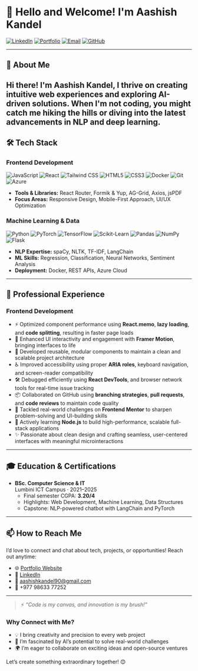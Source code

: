 # 👋 Hello and Welcome! I'm Aashish Kandel

[![LinkedIn](https://img.shields.io/badge/LinkedIn-Let%27s%20Connect!-0A66C2?logo=linkedin&style=for-the-badge)](https://linkedin.com/in/aashish-kandel47)
[![Portfolio](https://img.shields.io/badge/Portfolio-Explore%20My%20World-FF6F61?logo=firefox-browser&style=for-the-badge)](https://aashish47.com.np)
[![Email](https://img.shields.io/badge/Email-Say%20Hi!-D14836?logo=gmail&style=for-the-badge)](mailto:aashishkandel90@gmail.com)
[![GitHub](https://img.shields.io/badge/GitHub-Star%20My%20Code-181717?logo=github&style=for-the-badge)](https://github.com/aasiskndl)

---

## 🚀 About Me

Hi there! I'm **Aashish Kandel**, I thrive on creating intuitive web experiences and exploring AI-driven solutions. When I'm not coding, you might catch me hiking the hills or diving into the latest advancements in NLP and deep learning.
---

## 🛠️ Tech Stack

### Frontend Development
![JavaScript](https://img.shields.io/badge/-JavaScript-F7DF1E?logo=javascript&logoColor=black&style=flat)
![React](https://img.shields.io/badge/-React-61DAFB?logo=react&logoColor=black&style=flat)
![Tailwind CSS](https://img.shields.io/badge/-Tailwind_CSS-38B2AC?logo=tailwind-css&logoColor=white&style=flat)
![HTML5](https://img.shields.io/badge/-HTML5-E34F26?logo=html5&logoColor=white&style=flat)
![CSS3](https://img.shields.io/badge/-CSS3-1572B6?logo=css3&logoColor=white&style=flat)
![Docker](https://img.shields.io/badge/-Docker-2496ED?logo=docker&logoColor=white&style=flat)
![Git](https://img.shields.io/badge/-Git-F05032?logo=git&logoColor=white&style=flat)
![Azure](https://img.shields.io/badge/-Azure-0078D4?logo=microsoft-azure&logoColor=white&style=flat)

- **Tools & Libraries:** React Router, Formik & Yup, AG-Grid, Axios, jsPDF  
- **Focus Areas:** Responsive Design, Mobile-First Approach, UI/UX Optimization  

### Machine Learning & Data
![Python](https://img.shields.io/badge/-Python-3776AB?logo=python&logoColor=white&style=flat)
![PyTorch](https://img.shields.io/badge/-PyTorch-EE4C2C?logo=pytorch&logoColor=white&style=flat)
![TensorFlow](https://img.shields.io/badge/-TensorFlow-FF6F00?logo=tensorflow&logoColor=white&style=flat)
![Scikit-Learn](https://img.shields.io/badge/-Scikit_Learn-F7931E?logo=scikit-learn&logoColor=white&style=flat)
![Pandas](https://img.shields.io/badge/-Pandas-150458?logo=pandas&logoColor=white&style=flat)
![NumPy](https://img.shields.io/badge/-NumPy-013243?logo=numpy&logoColor=white&style=flat)
![Flask](https://img.shields.io/badge/-Flask-000000?logo=flask&logoColor=white&style=flat)

- **NLP Expertise:** spaCy, NLTK, TF-IDF, LangChain  
- **ML Skills:** Regression, Classification, Neural Networks, Sentiment Analysis  
- **Deployment:** Docker, REST APIs, Azure Cloud  

---

## 💼 Professional Experience

### Frontend Development  
- ⚡ Optimized component performance using **React.memo**, **lazy loading**, and **code splitting**, resulting in faster page loads  
- 🎨 Enhanced UI interactivity and engagement with **Framer Motion**, bringing interfaces to life  
- 🧩 Developed reusable, modular components to maintain a clean and scalable project architecture  
- ♿ Improved accessibility using proper **ARIA roles**, keyboard navigation, and screen-reader compatibility  
- 🛠️ Debugged efficiently using **React DevTools**, and browser network tools for real-time issue tracking  
- 📦 Collaborated on GitHub using **branching strategies**, **pull requests**, and **code reviews** to maintain code quality  
- 🧠 Tackled real-world challenges on **Frontend Mentor** to sharpen problem-solving and UI-building skills  
- 🌱 Actively learning **Node.js** to build high-performance, scalable full-stack applications  
- ✨ Passionate about clean design and crafting seamless, user-centered interfaces with meaningful microinteractions  

---

## 🎓 Education & Certifications

- **BSc. Computer Science & IT**  
  Lumbini ICT Campus · 2021–2025  
  - Final semester CGPA: **3.20/4**  
  - Highlights: Web Development, Machine Learning, Data Structures  
  - Capstone: NLP-powered chatbot with LangChain and PyTorch  
---

## 📫 How to Reach Me

I’d love to connect and chat about tech, projects, or opportunities! Reach out anytime:

- 🌐 [Portfolio Website](https://aashish47.com.np)  
- 🔗 [LinkedIn](https://linkedin.com/in/aashish-kandel47)  
- 📧 [aashishkandel90@gmail.com](mailto:aashishkandel90@gmail.com)  
- 📱 +977 98633 77252  

---

> ⚡ _“Code is my canvas, and innovation is my brush!”_

### Why Connect with Me?
- 💡 I bring creativity and precision to every web project  
- 🤖 I’m fascinated by AI’s potential to solve real-world challenges  
- 🌍 I’m eager to collaborate on exciting ideas and open-source ventures  

Let’s create something extraordinary together! 😊
